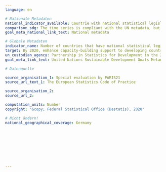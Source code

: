 ```yaml
---
language: en

# Nationale Metadaten
national_indicator_available: Countrie with national statistical legislation exists that complies with the Fundamental Principles of Official Statistics
comparison_sdg: The time series is compliant with the UN metadata, but only refers to Germany and not all UN-member countries.
goal_meta_national_link_text: National metadata

# Globale Metadaten
indicator_name: Number of countries that have national statistical legislation that complies with the Fundamental Principles of Official Statistics
target: By 2020, enhance capacity-building support to developing countries, including for least developed countries and small island developing States, to increase significantly the availability of high-quality, timely and reliable data disaggregated by income, gender, age, race, ethnicity, migratory status, disability, geographic location and other characteristics relevant in national contexts
un_custodian_agency: Partnership in Statistics for Development in the 21st Century (PARIS21)
goal_meta_link_text: United Nations Sustainable Development Goals Metadata

# Datenquelle

source_organisation_1: Special evaluation by PARIS21
source_url_text_1: The European Statistics Code of Practice

source_organisation_2:
source_url_2:

computation_units: Number
copyright: "&copy; Federal Statistical Office (Destatis), 2020"

# Nicht ändern!
national_geographical_coverage: Germany









---
```

